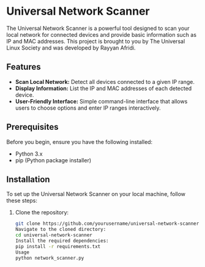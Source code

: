 # Universal Network Scanner

The Universal Network Scanner is a powerful tool designed to scan your local network for connected devices and provide basic information such as IP and MAC addresses. This project is brought to you by The Universal Linux Society and was developed by Rayyan Afridi.

## Features

- **Scan Local Network:** Detect all devices connected to a given IP range.
- **Display Information:** List the IP and MAC addresses of each detected device.
- **User-Friendly Interface:** Simple command-line interface that allows users to choose options and enter IP ranges interactively.

## Prerequisites

Before you begin, ensure you have the following installed:
- Python 3.x
- pip (Python package installer)

## Installation

To set up the Universal Network Scanner on your local machine, follow these steps:

1. Clone the repository:
   ```bash
   git clone https://github.com/yourusername/universal-network-scanner.git
   Navigate to the cloned directory:
   cd universal-network-scanner
   Install the required dependencies:
   pip install -r requirements.txt
   Usage
   python network_scanner.py

   
